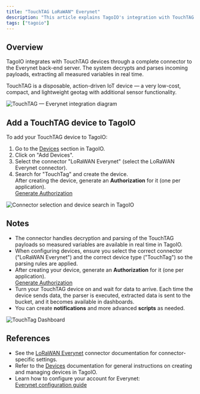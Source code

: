```yaml
---
title: "TouchTAG LoRaWAN™ Everynet"
description: "This article explains TagoIO's integration with TouchTAG devices via the Everynet LoRaWAN backend, how data is decrypted and parsed in real time, and how to add a TouchTAG device in TagoIO."
tags: ["tagoio"]
---
```

## Overview

TagoIO integrates with TouchTAG devices through a complete connector to the Everynet back-end server. The system decrypts and parses incoming payloads, extracting all measured variables in real time.

TouchTAG is a disposable, action-driven IoT device — a very low-cost, compact, and lightweight geotag with additional sensor functionality.

![TouchTAG — Everynet integration diagram](/docs_imagem/tagoio/touchtag-lorawan-everynet-2.png)

## Add a TouchTAG device to TagoIO

To add your TouchTAG device to TagoIO:

1. Go to the [Devices](../devices/) section in TagoIO.
2. Click on "Add Devices".
3. Select the connector "LoRaWAN Everynet" (select the LoRaWAN Everynet connector).
4. Search for "TouchTag" and create the device.  
   After creating the device, generate an **Authorization** for it (one per application).  
   [Generate Authorization](../integrations/general/authorization)

![Connector selection and device search in TagoIO](/docs_imagem/tagoio/touchtag-lorawan-everynet-2.png)

## Notes

- The connector handles decryption and parsing of the TouchTAG payloads so measured variables are available in real time in TagoIO.
- When configuring devices, ensure you select the correct connector ("LoRaWAN Everynet") and the correct device type ("TouchTag") so the parsing rules are applied.
- After creating your device, generate an **Authorization** for it (one per application).  
  [Generate Authorization](../integrations/general/authorization)
- Turn your TouchTAG device on and wait for data to arrive. Each time the device sends data, the parser is executed, extracted data is sent to the bucket, and it becomes available in dashboards.
- You can create **notifications** and more advanced **scripts** as needed.

![TouchTag Dashboard](/docs_imagem/tagoio/TouchTag_Dashboard_Tago-0VU.png)

## References

- See the [LoRaWAN Everynet](everynet-lorawan) connector documentation for connector-specific settings.
- Refer to the [Devices](../devices/) documentation for general instructions on creating and managing devices in TagoIO.
- Learn how to configure your account for Everynet:  
  [Everynet configuration guide](../tutorials/everynet-lorawan)